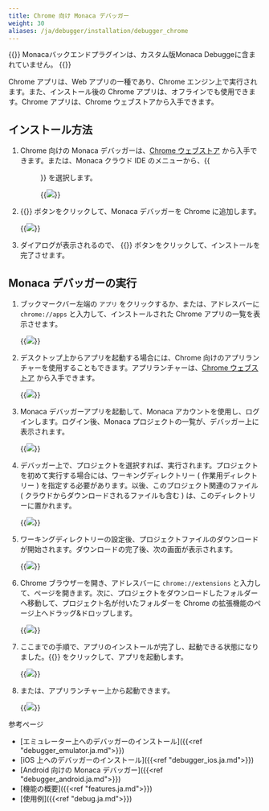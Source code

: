 ```yaml
---
title: Chrome 向け Monaca デバッガー
weight: 30
aliases: /ja/debugger/installation/debugger_chrome
---
```


{{<note>}}
Monacaバックエンドプラグインは、カスタム版Monaca
Debuggeに含まれていません。
{{</note>}}

Chrome アプリは、Web アプリの一種であり、Chrome
エンジン上で実行されます。また、インストール後の Chrome
アプリは、オフラインでも使用できます。Chrome アプリは、Chrome
ウェブストアから入手できます。

インストール方法
----------------

1.  Chrome 向けの Monaca デバッガーは、[Chrome
    ウェブストア](https://chrome.google.com/webstore/detail/eampeimhpjmnimjbfajnbegjnafjadld)
    から入手できます。または、Monaca クラウド IDE
    のメニューから、{{<menu menu1="デバッグ" menu2="デバッガーの説明とインストール" menu3="Chrome 向けデバッガー インストール">}} を選択します。

    {{<img src="/images/debugger/manual/installation/debugger_chrome/1.png">}}  

2.  {{<guilabel name="CHROME に追加">}} ボタンをクリックして、Monaca デバッガーを Chrome
    に追加します。

    {{<img src="/images/debugger/manual/installation/debugger_chrome/2.png">}}  

3.  ダイアログが表示されるので、 {{<guilabel name="アプリを追加">}}
    ボタンをクリックして、インストールを完了させます。

Monaca デバッガーの実行
-----------------------

1.  ブックマークバー左端の `アプリ`
    をクリックするか、または、アドレスバーに `chrome://apps`
    と入力して、インストールされた Chrome アプリの一覧を表示させます。

    {{<img src="/images/debugger/manual/installation/debugger_chrome/3.png">}}

2.  デスクトップ上からアプリを起動する場合には、Chrome
    向けのアプリランチャーを使用することもできます。アプリランチャーは、[Chrome
    ウェブストア](https://chrome.google.com/webstore) から入手できます。

    {{<img src="/images/debugger/manual/installation/debugger_chrome/4.png">}}

3.  Monaca デバッガーアプリを起動して、Monaca
    アカウントを使用し、ログインします。ログイン後、Monaca
    プロジェクトの一覧が、デバッガー上に表示されます。

    {{<img src="/images/debugger/manual/installation/debugger_chrome/5.png">}}

4.  デバッガー上で、プロジェクトを選択すれば、実行されます。プロジェクトを初めて実行する場合には、ワーキングディレクトリー
    ( 作業用ディレクトリー )
    を指定する必要があります。以後、このプロジェクト関連のファイル (
    クラウドからダウンロードされるファイルも含む )
    は、このディレクトリーに置かれます。

    {{<img src="/images/debugger/manual/installation/debugger_chrome/6.png">}}

5.  ワーキングディレクトリーの設定後、プロジェクトファイルのダウンロードが開始されます。ダウンロードの完了後、次の画面が表示されます。

    {{<img src="/images/debugger/manual/installation/debugger_chrome/7.png">}}

6.  Chrome ブラウザーを開き、アドレスバーに `chrome://extensions`
    と入力して、ページを開きます。次に、プロジェクトをダウンロードしたフォルダーへ移動して、プロジェクト名が付いたフォルダーを
    Chrome の拡張機能のページ上へドラッグ&ドロップします。

    {{<img src="/images/debugger/manual/installation/debugger_chrome/8.png">}}

7.  ここまでの手順で、アプリのインストールが完了し、起動できる状態になりました。{{<guilabel name="起動">}}
    をクリックして、アプリを起動します。

    {{<img src="/images/debugger/manual/installation/debugger_chrome/9.png">}}

8.  または、アプリランチャー上から起動できます。

    {{<img src="/images/debugger/manual/installation/debugger_chrome/10.png">}}

参考ページ

- [エミュレーター上へのデバッガーのインストール]({{<ref "debugger_emulator.ja.md">}})
- [iOS 上へのデバッガーのインストール]({{<ref "debugger_ios.ja.md">}})
- [Android 向けの Monaca デバッガー]({{<ref "debugger_android.ja.md">}})
- [機能の概要]({{<ref "features.ja.md">}})
- [使用例]({{<ref "debug.ja.md">}})
